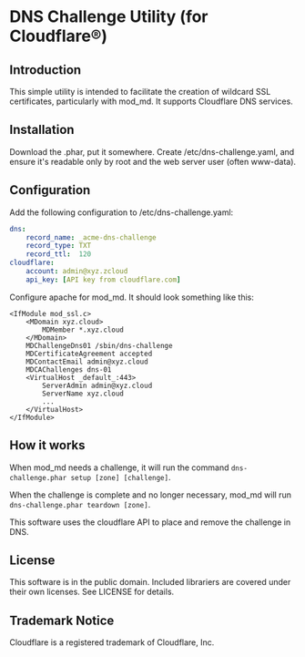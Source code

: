 # DNS Challenge Utility (for Cloudflare®)

## Introduction

This simple utility is intended to facilitate the creation of wildcard SSL 
certificates, particularly with mod_md.  It supports Cloudflare DNS services.

## Installation

Download the .phar, put it somewhere.  Create /etc/dns-challenge.yaml, and
ensure it's readable only by root and the web server user (often www-data).

## Configuration

Add the following configuration to /etc/dns-challenge.yaml:
```yaml
dns:
    record_name: _acme-dns-challenge
    record_type: TXT
    record_ttl:  120
cloudflare:
    account: admin@xyz.zcloud
    api_key: [API key from cloudflare.com]
  ```

Configure apache for mod_md.  It should look something like this:
```apacheconf
<IfModule mod_ssl.c>
	<MDomain xyz.cloud>
		MDMember *.xyz.cloud
	</MDomain>
	MDChallengeDns01 /sbin/dns-challenge
	MDCertificateAgreement accepted
	MDContactEmail admin@xyz.cloud
	MDCAChallenges dns-01
	<VirtualHost _default_:443>
		ServerAdmin admin@xyz.cloud
		ServerName xyz.cloud
	    ...
	</VirtualHost>
</IfModule>
```
## How it works

When mod_md needs a challenge, it will run the command
  `dns-challenge.phar setup [zone] [challenge]`.

When the challenge is complete and no longer necessary, mod_md will run
`dns-challenge.phar teardown [zone]`.

This software uses the cloudflare API to place and remove the challenge in DNS.

## License

This software is in the public domain.  Included librariers are covered under
their own licenses.  See LICENSE for details.

## Trademark Notice

Cloudflare is a registered trademark of Cloudflare, Inc.